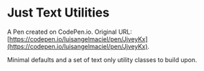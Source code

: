 # Just Text Utilities

A Pen created on CodePen.io. Original URL: [https://codepen.io/luisangelmaciel/pen/JjveyKx](https://codepen.io/luisangelmaciel/pen/JjveyKx).

Minimal defaults and a set of text only utility classes to build upon.